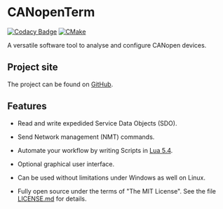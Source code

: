 # CANopenTerm

[![Codacy Badge](https://app.codacy.com/project/badge/Grade/7a21b716448541289bb0b83b8bec7289)](https://www.codacy.com/gh/mupfdev/CANopenTerm/dashboard?utm_source=github.com&amp;utm_medium=referral&amp;utm_content=mupfdev/CANopenTerm&amp;utm_campaign=Badge_Grade)
[![CMake](https://github.com/mupfdev/CANopenTerm/actions/workflows/cmake.yml/badge.svg)](https://github.com/mupfdev/CANopenTerm/actions/workflows/cmake.yml)

A versatile software tool to analyse and configure CANopen devices.

## Project site

The project can be found on
[GitHub](https://github.com/mupfdev/CANopenTerm).

## Features

- Read and write expedided Service Data Objects (SDO).

- Send Network management (NMT) commands.

- Automate your workflow by writing Scripts in [Lua
  5.4](https://www.lua.org/manual/5.4/).

- Optional graphical user interface.

- Can be used without limitations under Windows as well on Linux.

- Fully open source under the terms of "The MIT License".  See the file
  [LICENSE.md](https://github.com/mupfdev/CANopenTerm/blob/main/LICENSE.md)
  for details.
